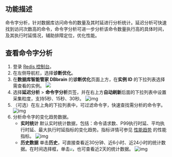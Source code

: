 ## 功能描述

命令字分析，针对数据库访问命令的数量及其时延进行分析统计。延迟分析可快速找到访问次数高的命令，命令字分析可进一步分析该命令数量执行高的具体时间，及其执行时延情况，辅助排障定位，优化性能。

## 查看命令字分析

1. 登录 [Redis 控制台](https://console.cloud.tencent.com/redis)。
2. 在左侧导航栏，选择**诊断优化**。
3. 在**数据库智能管家 DBbrain** 的**诊断优化**页面上方，在**实例 ID** 的下拉列表选择需查看的实例。
![](https://qcloudimg.tencent-cloud.cn/raw/807e5c7834d4495279de56e4301dfe34.png)
4. 选择**延迟分析** > **命令字分析**页签，并在右上方**自动刷新**后面的下拉列表中设置采集粒度，支持5秒、15秒、30秒。
![img](https://main.qcloudimg.com/raw/68a68414fe187005ffc975625bad4ce9.png)
5. （可选）在左上角的下拉列表中，可过滤命令字，快速查找需分析的命令字。
![img](https://main.qcloudimg.com/raw/cf49546fe35e61bf095277b3d03dbd76.png)
6. 分析命令字的变化趋势数据。
   - **实时统计**
     默认实时统计数据，包括：命令请求数、P99执行时延、平均执行时延、最大执行时延指标的变化趋势。指标详情可参见 [性能趋势](https://cloud.tencent.com/document/product/239/73517) 的性能指标。
     ![img](https://main.qcloudimg.com/raw/0bd192f7954df57acd8874a692e66e5c.png)
   - **历史数据**
     单击**历史**，可直接查看近30分钟、近6小时、近24小时的统计数据。在时间选择框，单击<img src="https://qcloudimg.tencent-cloud.cn/raw/a1438740099d1baedaf57020fb2e397b.png" style="zoom: 50%;" />，也可查看近2天的统计数据。
     ![img](https://main.qcloudimg.com/raw/93e7d8f5c36251dd5d13f39e28e17782.png)
